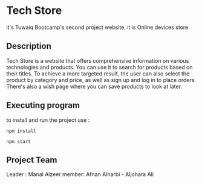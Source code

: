 # Tech Store

it's Tuwaiq Bootcamp's second project website, it is Online devices store.


## Description
Tech Store is a website that offers comprehensive information on various technologies and products.
You can use it to search for products based on their titles.
To achieve a more targeted result, the user can also select the product by category and price, as well as sign up and log in to place orders.
There's also a wish page where you can save products to look at later. 


## Executing program

to install and run the project use :

```
npm install
```

```
npm start
```

## Project Team

Leader : Manal Alzeer 
member: Afnan Alharbi - Aljohara Ali


